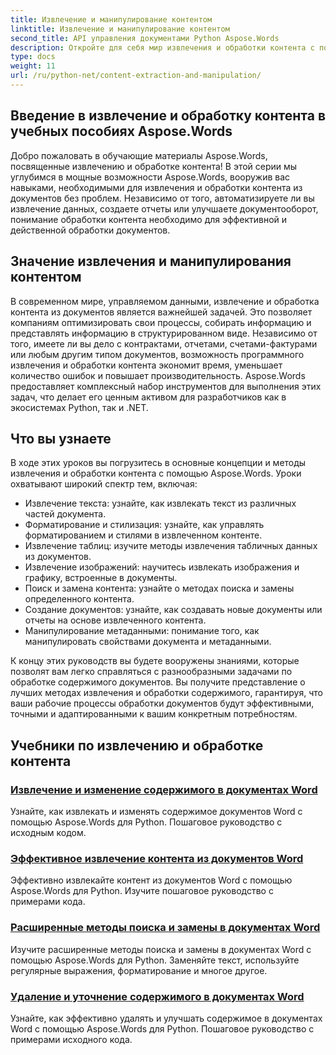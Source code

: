 ```yaml
---
title: Извлечение и манипулирование контентом
linktitle: Извлечение и манипулирование контентом
second_title: API управления документами Python Aspose.Words
description: Откройте для себя мир извлечения и обработки контента с помощью учебных пособий Aspose.Words. Узнайте, как эффективно извлекать и обрабатывать контент с помощью Python и .NET, расширяя возможности обработки документов.
type: docs
weight: 11
url: /ru/python-net/content-extraction-and-manipulation/
---
```

## Введение в извлечение и обработку контента в учебных пособиях Aspose.Words

Добро пожаловать в обучающие материалы Aspose.Words, посвященные извлечению и обработке контента! В этой серии мы углубимся в мощные возможности Aspose.Words, вооружив вас навыками, необходимыми для извлечения и обработки контента из документов без проблем. Независимо от того, автоматизируете ли вы извлечение данных, создаете отчеты или улучшаете документооборот, понимание обработки контента необходимо для эффективной и действенной обработки документов.

## Значение извлечения и манипулирования контентом

В современном мире, управляемом данными, извлечение и обработка контента из документов является важнейшей задачей. Это позволяет компаниям оптимизировать свои процессы, собирать информацию и представлять информацию в структурированном виде. Независимо от того, имеете ли вы дело с контрактами, отчетами, счетами-фактурами или любым другим типом документов, возможность программного извлечения и обработки контента экономит время, уменьшает количество ошибок и повышает производительность. Aspose.Words предоставляет комплексный набор инструментов для выполнения этих задач, что делает его ценным активом для разработчиков как в экосистемах Python, так и .NET.

## Что вы узнаете

В ходе этих уроков вы погрузитесь в основные концепции и методы извлечения и обработки контента с помощью Aspose.Words. Уроки охватывают широкий спектр тем, включая:

- Извлечение текста: узнайте, как извлекать текст из различных частей документа.
- Форматирование и стилизация: узнайте, как управлять форматированием и стилями в извлеченном контенте.
- Извлечение таблиц: изучите методы извлечения табличных данных из документов.
- Извлечение изображений: научитесь извлекать изображения и графику, встроенные в документы.
- Поиск и замена контента: узнайте о методах поиска и замены определенного контента.
- Создание документов: узнайте, как создавать новые документы или отчеты на основе извлеченного контента.
- Манипулирование метаданными: понимание того, как манипулировать свойствами документа и метаданными.

К концу этих руководств вы будете вооружены знаниями, которые позволят вам легко справляться с разнообразными задачами по обработке содержимого документов. Вы получите представление о лучших методах извлечения и обработки содержимого, гарантируя, что ваши рабочие процессы обработки документов будут эффективными, точными и адаптированными к вашим конкретным потребностям.

## Учебники по извлечению и обработке контента
### [Извлечение и изменение содержимого в документах Word](./extract-modify-document-content/)
Узнайте, как извлекать и изменять содержимое документов Word с помощью Aspose.Words для Python. Пошаговое руководство с исходным кодом.
### [Эффективное извлечение контента из документов Word](./document-content-extraction/)
Эффективно извлекайте контент из документов Word с помощью Aspose.Words для Python. Изучите пошаговое руководство с примерами кода.
### [Расширенные методы поиска и замены в документах Word](./find-replace-documents/)
Изучите расширенные методы поиска и замены в документах Word с помощью Aspose.Words для Python. Заменяйте текст, используйте регулярные выражения, форматирование и многое другое.
### [Удаление и уточнение содержимого в документах Word](./remove-content-documents/)
Узнайте, как эффективно удалять и улучшать содержимое в документах Word с помощью Aspose.Words для Python. Пошаговое руководство с примерами исходного кода.